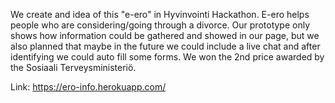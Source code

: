 We create and idea of this "e-ero" in Hyvinvointi Hackathon. E-ero helps people who are considering/going through a divorce. 
Our prototype only shows how information could be gathered and showed in our page, but we also planned that maybe in the future 
we could include a live chat and after identifying we could auto fill some forms. We won the 2nd price awarded by the Sosiaali 
Terveysministeriö.

Link: https://ero-info.herokuapp.com/

